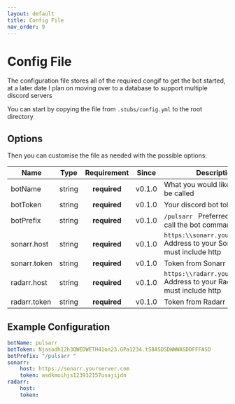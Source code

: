 ```yaml
---
layout: default
title: Config File
nav_order: 9
---
```


# Config File

The configuration file stores all of the required congif to get the bot started,
at a later date I plan on moving over to a database to support multiple discord servers

You can start by copying the file from `.stubs/config.yml` to the root directory

## Options

Then you can customise the file as needed with the possible options:

| Name | Type | Requirement | Since | Description |
|------|:----:|:-------:|:-----:|-------------|
| botName | string | **required** | v0.1.0 | What you would like your bot to be called
| botToken | string | **required** | v0.1.0 | Your discord bot token
| botPrefix | string | **required** | v0.1.0 | `/pulsarr ` Preferred prefix to call the bot commands
| sonarr.host | string | **required** | v0.1.0 | `https:\\sonarr.yourserver.com` Address to your Sonarr server, must include http
| sonarr.token | string | **required** | v0.1.0 | Token from Sonarr
| radarr.host | string | **required** | v0.1.0 | `https:\\radarr.yourserver.com` Address to your Radarr server, must include http
| radarr.token | string | **required** | v0.1.0 | Token from Radarr

## Example Configuration

```yaml
botName: pulsarr
botToken: Njasodh12h3QWEDWETH41on23.GPa1234.tS8ASDSDWWWASDDFFFASD
botPrefix: "/pulsarr "
sonarr:
    host: https://sonarr.yourserver.com
    token: asdkmoihjs123932157usajijdn
radarr:
    host:
    token:

```
